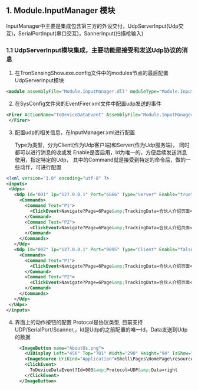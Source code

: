 ## 1. Module.InputManager 模块
 InputManager中主要是集成包含第三方的外设交付，UdpServerInput(Udp交互)，SerialPortInput(串口交互)，SannerInput(扫描枪输入)
 ### 1.1 UdpServerInput模块集成，主要功能是接受和发送Udp协议的消息
 1.  在TronSensingShow.exe.config文件中的modules节点的最后配置UdpServerInput模块
 ```xml
<module assemblyFile="Module.InputManager.dll" moduleType="Module.InputManager.UdpServerInput, Module.InputManager, Version=1.0.0.0, Culture=neutral, PublicKeyToken=null" moduleName="Module.InputManager" startupLoaded="true" />
 ```
 2. 在SysConfig文件夹的EventFirer.xml文件中配置udp发送的事件
 ```xml
<Firer ActionName="ToDeviceDataEvent" AssemblyFile="Module.InputManager.dll" TypeName="Module.InputManager.Event.Fires.ToDeviceDataEventFirer, Module.InputManager, Version=1.0.0.0, Culture=neutral, PublicKeyToken=null">
  </Firer>
 ```
 3. 配置udp的相关信息，在InputManager.xml进行配置
 
    Type为类型，分为Client(作为Udp客户端)和Server(作为Udp服务端)， 同时都可以进行消息的收或发
    Enable是否启用，Id为唯一的，方便后续发送消息使用，指定特定的Udp，
    其中的Command就是接受到特定的命令后，做的一些动作，可进行配置
 ```xml
<?xml version="1.0" encoding="utf-8" ?>
<inputs>
  <Udps>
    <Udp Id="001" Ip="127.0.0.1" Port="6666" Type="Server" Enable="true" Provider="">
      <Commands>
        <Command Text="P1">
          <ClickEvent>Navigate?Page=6Page&amp;TrackingData=合伙人介绍页面</ClickEvent>
        </Command>
        <Command Text="P2">
          <ClickEvent>Navigate?Page=6Page&amp;TrackingData=合伙人介绍页面</ClickEvent>
        </Command>
      </Commands>
    </Udp>
    <Udp Id="002" Ip="127.0.0.1" Port="9895" Type="Client" Enable="false" Provider="">
      <Commands>
        <Command Text="P1">
          <ClickEvent>Navigate?Page=6Page&amp;TrackingData=合伙人介绍页面</ClickEvent>
        </Command>
        <Command Text="P2">
          <ClickEvent>Navigate?Page=6Page&amp;TrackingData=合伙人介绍页面</ClickEvent>
        </Command>
      </Commands>
    </Udp>
  </Udps>
</inputs>

```
4. 界面上的动作按钮的配置
    Protocol是协议类型, 目前支持UDP/SerialPort/Scanner,，Id是Udp的之前配置的唯一Id，Data发送到Udp的数据
 ```xml
      <ImageButton name="AboutUs.png">
        <UIDisplay Left="456" Top="701" Width="290" Height="94" IsShow="True" ZIndex="2" UsePercent="False" />
        <ImageSource UriKind="Application">Shell\Pages\HomePage\resource\签到BUTTON.png</ImageSource>
        <ClickEvent>
          ToDeviceDataEvent?Id=003&amp;Protocol=UDP&amp;Data=right
        </ClickEvent>
      </ImageButton>
```

